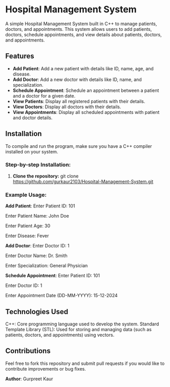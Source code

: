 # Hospital Management System

A simple Hospital Management System built in C++ to manage patients, doctors, and appointments. This system allows users to add patients, doctors, schedule appointments, and view details about patients, doctors, and appointments.

## Features

- **Add Patient**: Add a new patient with details like ID, name, age, and disease.
- **Add Doctor**: Add a new doctor with details like ID, name, and specialization.
- **Schedule Appointment**: Schedule an appointment between a patient and a doctor for a given date.
- **View Patients**: Display all registered patients with their details.
- **View Doctors**: Display all doctors with their details.
- **View Appointments**: Display all scheduled appointments with patient and doctor details.

## Installation

To compile and run the program, make sure you have a C++ compiler installed on your system.

### Step-by-step Installation:

1. **Clone the repository:**
   git clone https://github.com/gurkaur2103/Hospital-Management-System.git
### Example Usage:
**Add Patient**:
Enter Patient ID: 101

Enter Patient Name: John Doe

Enter Patient Age: 30

Enter Disease: Fever

**Add Doctor**:
Enter Doctor ID: 1

Enter Doctor Name: Dr. Smith

Enter Specialization: General Physician

**Schedule Appointment**:
Enter Patient ID: 101

Enter Doctor ID: 1

Enter Appointment Date (DD-MM-YYYY): 15-12-2024

## Technologies Used
C++: Core programming language used to develop the system.
Standard Template Library (STL): Used for storing and managing data (such as patients, doctors, and appointments) using vectors.

## Contributions
Feel free to fork this repository and submit pull requests if you would like to contribute improvements or bug fixes.

**Author**:
Gurpreet Kaur
